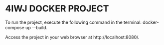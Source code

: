 # 4IWJ DOCKER PROJECT

To run the project, execute the following command in the terminal: docker-compose up --build.

Access the project in your web browser at http://localhost:8080/.